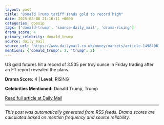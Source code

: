 ```yaml
---
layout: post
title: "Donald Trump tariff sends gold to record high"
date: 2025-08-08 21:16:11 +0000
categories: gossip
tags: ['donald-trump', 'source-daily_mail', 'drama-rising']
drama_score: 4
primary_celebrity: donald_trump
source: daily_mail
source_url: "https://www.dailymail.co.uk/money/markets/article-14984061/Donald-Trump-tariff-sends-gold-record-high.html?ns_mchannel=rss&ito=1490&ns_campaign=1490"
mentions: {'donald_trump': 2, 'trump': 2}
---
```


US gold futures hit a record of 3.535 per troy ounce in Friday trading after an FT report revealed the plans.

**Drama Score:** 4 | **Level:** RISING

**Celebrities Mentioned:** Donald Trump, Trump

[Read full article at Daily Mail](https://www.dailymail.co.uk/money/markets/article-14984061/Donald-Trump-tariff-sends-gold-record-high.html?ns_mchannel=rss&ito=1490&ns_campaign=1490)

---
*This post was automatically generated from RSS feeds. Drama scores are calculated based on mention frequency and source reliability.*

